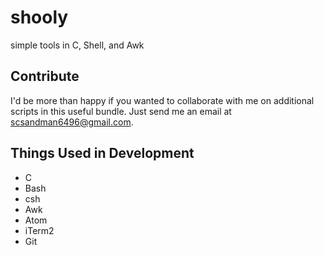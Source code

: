 # shooly
simple tools in C, Shell, and Awk

## Contribute
I'd be more than happy if you wanted to collaborate with me on additional scripts in this useful bundle. Just send me an email at scsandman6496@gmail.com.

## Things Used in Development
* C
* Bash
* csh
* Awk
* Atom
* iTerm2
* Git

